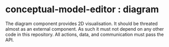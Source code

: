 # conceptual-model-editor : diagram
The diagram component provides 2D visualisation.
It should be threated almost as an external component.
As such it must not depend on any other code in this repository.
All actions, data, and communication must pass the API.
